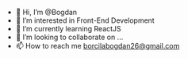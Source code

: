 - 👋 Hi, I’m @Bogdan
- 👀 I’m interested in Front-End Development 
- 🌱 I’m currently learning ReactJS
- 💞️ I’m looking to collaborate on ...
- 📫 How to reach me borcilabogdan26@gmail.com

<!---
OctoMber26/OctoMber26 is a ✨ special ✨ repository because its `README.md` (this file) appears on your GitHub profile.
You can click the Preview link to take a look at your changes.
--->
